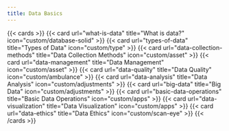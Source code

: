 ```yaml
---
title: Data Basics
---
```




{{< cards >}}
  {{< card url="what-is-data" title="What is data?" icon="custom/database-solid" >}}
  {{< card url="types-of-data" title="Types of Data" icon="custom/type" >}}
  {{< card url="data-collection-methods" title="Data Collection Methods" icon="custom/asset" >}}
  {{< card url="data-management" title="Data Management" icon="custom/asset" >}}
  {{< card url="data-quality" title="Data Quality" icon="custom/ambulance" >}}
  {{< card url="data-analysis" title="Data Analysis" icon="custom/adjustments" >}}
  {{< card url="big-data" title="Big Data" icon="custom/adjustments" >}}
  {{< card url="basic-data-operations" title="Basic Data Operations" icon="custom/apps" >}}
  {{< card url="data-visualization" title="Data Visualization" icon="custom/apps" >}}
  {{< card url="data-ethics" title="Data Ethics" icon="custom/scan-eye" >}}
{{< /cards >}}